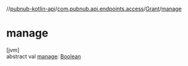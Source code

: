 //[pubnub-kotlin-api](../../../index.md)/[com.pubnub.api.endpoints.access](../index.md)/[Grant](index.md)/[manage](manage.md)

# manage

[jvm]\
abstract val [manage](manage.md): [Boolean](https://kotlinlang.org/api/core/kotlin-stdlib/kotlin/-boolean/index.html)
